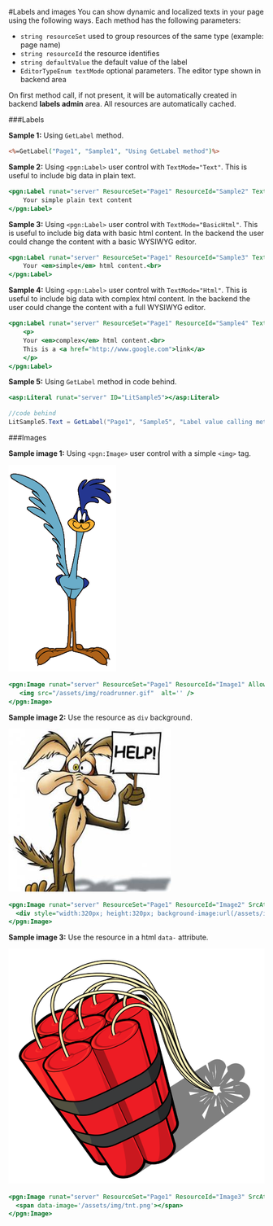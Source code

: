 #Labels and images
You can show dynamic and localized texts in your page using the following ways.
Each method has the following parameters: 
- `string resourceSet` used to group resources of the same type (example: page name) 
- `string resourceId` the resource identifies
- `string defaultValue` the default value of the label
- `EditorTypeEnum textMode` optional parameters. The editor type shown in backend area
 
On first method call, if not present, it will be automatically created in backend **labels admin** area. All resources are automatically cached.

###Labels

**Sample 1:** 
Using `GetLabel` method.
```ASP
<%=GetLabel("Page1", "Sample1", "Using GetLabel method")%>
```

**Sample 2:** 
Using `<pgn:Label>` user control with `TextMode="Text"`. This is useful to include big data in plain text.
```ASP
<pgn:Label runat="server" ResourceSet="Page1" ResourceId="Sample2" TextMode="Text">
    Your simple plain text content
</pgn:Label>
```

**Sample 3:** 
Using `<pgn:Label>` user control with `TextMode="BasicHtml"`. This is useful to include big data with basic html content. In the backend the user could change the content with a basic WYSIWYG editor.
```ASP
<pgn:Label runat="server" ResourceSet="Page1" ResourceId="Sample3" TextMode="BasicHtml">
    Your <em>simple</em> html content.<br>
</pgn:Label>
```

**Sample 4:** 
Using `<pgn:Label>` user control with `TextMode="Html"`. This is useful to include big data with complex html content. In the backend the user could change the content with a full WYSIWYG editor.
```ASP
<pgn:Label runat="server" ResourceSet="Page1" ResourceId="Sample4" TextMode="Html">
    <p>
    Your <em>complex</em> html content.<br>
    This is a <a href="http://www.google.com">link</a>
    </p>
</pgn:Label>
```

**Sample 5:** 
Using `GetLabel` method in code behind.
```ASP
<asp:Literal runat="server" ID="LitSample5"></asp:Literal>
```
```C#
//code behind
LitSample5.Text = GetLabel("Page1", "Sample5", "Label value calling method in code behind");
```

###Images

**Sample image 1:**
Using `<pgn:Image>` user control with a simple `<img>` tag.

![](/wiki/assets/img/samples/roadrunner.gif)

```ASP
<pgn:Image runat="server" ResourceSet="Page1" ResourceId="Image1" Allowed="jpg|png|gif" MaxSize="1024" Width="640" Height="480" AutoResize="true">
   <img src="/assets/img/roadrunner.gif"  alt='' />
</pgn:Image>
```

**Sample image 2:** 
Use the resource as `div` background.

![](/wiki/assets/img/samples/coyote.jpg)

```ASP
<pgn:Image runat="server" ResourceSet="Page1" ResourceId="Image2" SrcAttr="url" >
  <div style="width:320px; height:320px; background-image:url(/assets/img/coyote.jpg);"></div>
</pgn:Image>
```

**Sample image 3:** 
Use the resource in a html `data-` attribute.

![](/wiki/assets/img/samples/tnt.png)

```ASP
<pgn:Image runat="server" ResourceSet="Page1" ResourceId="Image3" SrcAttr="data-image" >
  <span data-image='/assets/img/tnt.png'></span>
</pgn:Image>
```
